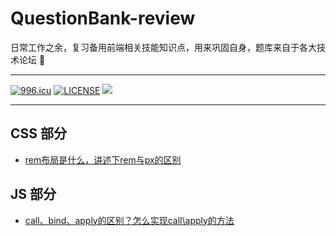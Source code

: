 # QuestionBank-review
日常工作之余，复习备用前端相关技能知识点，用来巩固自身，题库来自于各大技术论坛 :pushpin:

***
[![996.icu](https://img.shields.io/badge/link-996.icu-red.svg)](https://996.icu)
[![LICENSE](https://img.shields.io/badge/license-Anti%20996-blue.svg)](https://github.com/996icu/996.ICU/blob/master/LICENSE)
![](https://img.shields.io/github/repo-size/yiranjason/QuestionBank-review.svg?style=flat)
***

## CSS 部分

- [rem布局是什么，讲述下rem与px的区别](./CSS/01.rem布局.md)

## JS 部分

- [call、bind、apply的区别？怎么实现call\apply的方法](./JS/01.Call-Bind-Apply.md)

